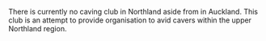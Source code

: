 There is currently no caving club in Northland aside from in Auckland. This club is an attempt to provide organisation to avid cavers 
within the upper Northland region.
